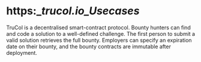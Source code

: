 # https:\__trucol.io_Usecases_

TruCol is a decentralised smart-contract protocol. Bounty hunters can find and code a solution to a well-defined challenge. The first person to submit a valid solution retrieves the full bounty. Employers can specify an expiration date on their bounty, and the bounty contracts are immutable after deployment.
